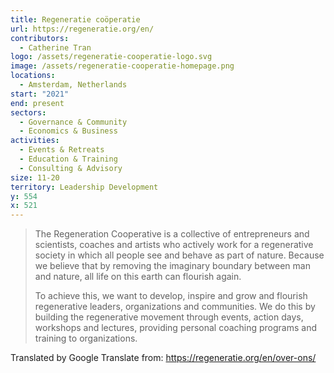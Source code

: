 ```yaml
---
title: Regeneratie coöperatie
url: https://regeneratie.org/en/
contributors:
  - Catherine Tran
logo: /assets/regeneratie-cooperatie-logo.svg
image: /assets/regeneratie-cooperatie-homepage.png
locations:
  - Amsterdam, Netherlands
start: "2021"
end: present
sectors:
  - Governance & Community
  - Economics & Business
activities:
  - Events & Retreats
  - Education & Training
  - Consulting & Advisory
size: 11-20
territory: Leadership Development
y: 554
x: 521
---
```

> The Regeneration Cooperative is a collective of entrepreneurs and scientists, coaches and artists who actively work for a regenerative society in which all people see and behave as part of nature. Because we believe that by removing the imaginary boundary between man and nature, all life on this earth can flourish again.
> 
> To achieve this, we want to develop, inspire and grow and flourish regenerative leaders, organizations and communities. We do this by building the regenerative movement through events, action days, workshops and lectures, providing personal coaching programs and training to organizations.

Translated by Google Translate from: https://regeneratie.org/en/over-ons/ 

